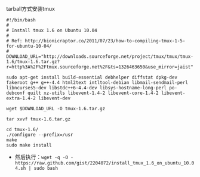 tarball方式安装tmux


```
#!/bin/bash
#
# Install tmux 1.6 on Ubuntu 10.04
#
# Ref: http://bionicraptor.co/2011/07/23/how-to-compiling-tmux-1-5-for-ubuntu-10-04/
#
DOWNLOAD_URL="http://downloads.sourceforge.net/project/tmux/tmux/tmux-1.6/tmux-1.6.tar.gz?r=http%3A%2F%2Ftmux.sourceforge.net%2F&ts=1326463650&use_mirror=jaist"
 
sudo apt-get install build-essential debhelper diffstat dpkg-dev fakeroot g++ g++-4.4 html2text intltool-debian libmail-sendmail-perl libncurses5-dev libstdc++6-4.4-dev libsys-hostname-long-perl po-debconf quilt xz-utils libevent-1.4-2 libevent-core-1.4-2 libevent-extra-1.4-2 libevent-dev
 
wget $DOWNLOAD_URL -O tmux-1.6.tar.gz
 
tar xvvf tmux-1.6.tar.gz
 
cd tmux-1.6/
./configure --prefix=/usr
make
sudo make install
```

- 然后执行：`wget -q -O - https://raw.github.com/gist/2204072/install_tmux_1.6_on_ubuntu_10.04.sh | sudo bash`
